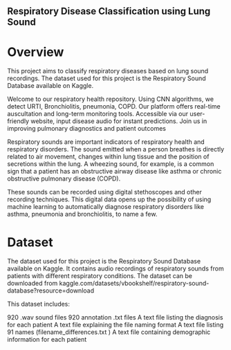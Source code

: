 ## Respiratory Disease Classification using Lung Sound

# Overview
This project aims to classify respiratory diseases based on lung sound recordings. The dataset used for this project is the Respiratory Sound Database available on Kaggle.

Welcome to our respiratory health repository. Using CNN algorithms, we detect URTI, Bronchiolitis, pneumonia, COPD. Our platform offers real-time auscultation and long-term monitoring tools. Accessible via our user-friendly website, input disease audio for instant predictions. Join us in improving pulmonary diagnostics and patient outcomes

Respiratory sounds are important indicators of respiratory health and respiratory disorders. The sound emitted when a person breathes is directly related to air movement, changes within lung tissue and the position of secretions within the lung. A wheezing sound, for example, is a common sign that a patient has an obstructive airway disease like asthma or chronic obstructive pulmonary disease (COPD).

These sounds can be recorded using digital stethoscopes and other recording techniques. This digital data opens up the possibility of using machine learning to automatically diagnose respiratory disorders like asthma, pneumonia and bronchiolitis, to name a few.


# Dataset
The dataset used for this project is the Respiratory Sound Database available on Kaggle. It contains audio recordings of respiratory sounds from patients with different respiratory conditions. The dataset can be downloaded from  kaggle.com/datasets/vbookshelf/respiratory-sound-database?resource=download

This  dataset includes:

920 .wav sound files
920 annotation .txt files
A text file listing the diagnosis for each patient
A text file explaining the file naming format
A text file listing 91 names (filename_differences.txt )
A text file containing demographic information for each patient
